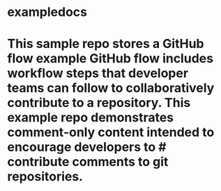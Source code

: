 # exampledocs
# This sample repo stores a GitHub flow example GitHub flow includes workflow steps that developer teams can follow to collaboratively contribute to a repository. This example repo demonstrates comment-only content intended to encourage developers to # contribute comments to git repositories.
